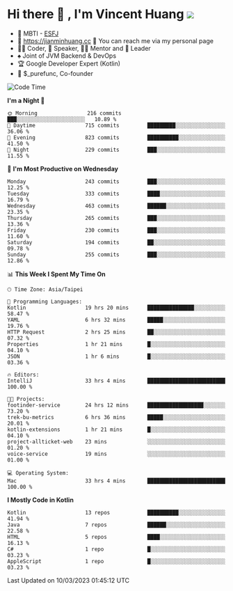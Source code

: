 # Hi there 👋 , I'm Vincent Huang ![](https://komarev.com/ghpvc/?username=Jian-Min-Huang)
- 👀 MBTI - [ESFJ](https://www.16personalities.com/esfj-personality)
- 💎 https://jianminhuang.cc 🙋 You can reach me via my personal page
- 👨‍💻 Coder, 🎤 Speaker, 👨‍🏫 Mentor and 🚀 Leader
- ♠️ Joint of JVM Backend & DevOps
- 🏆 Google Developer Expert (Kotlin)
- 💼 $_purefunc, Co-founder

<!--START_SECTION:waka-->
![Code Time](http://img.shields.io/badge/Code%20Time-1%2C703%20hrs%2023%20mins-blue)

**I'm a Night 🦉** 

```text
🌞 Morning                216 commits         ███░░░░░░░░░░░░░░░░░░░░░░   10.89 % 
🌆 Daytime                715 commits         █████████░░░░░░░░░░░░░░░░   36.06 % 
🌃 Evening                823 commits         ██████████░░░░░░░░░░░░░░░   41.50 % 
🌙 Night                  229 commits         ███░░░░░░░░░░░░░░░░░░░░░░   11.55 % 
```
📅 **I'm Most Productive on Wednesday** 

```text
Monday                   243 commits         ███░░░░░░░░░░░░░░░░░░░░░░   12.25 % 
Tuesday                  333 commits         ████░░░░░░░░░░░░░░░░░░░░░   16.79 % 
Wednesday                463 commits         ██████░░░░░░░░░░░░░░░░░░░   23.35 % 
Thursday                 265 commits         ███░░░░░░░░░░░░░░░░░░░░░░   13.36 % 
Friday                   230 commits         ███░░░░░░░░░░░░░░░░░░░░░░   11.60 % 
Saturday                 194 commits         ██░░░░░░░░░░░░░░░░░░░░░░░   09.78 % 
Sunday                   255 commits         ███░░░░░░░░░░░░░░░░░░░░░░   12.86 % 
```


📊 **This Week I Spent My Time On** 

```text
🕑︎ Time Zone: Asia/Taipei

💬 Programming Languages: 
Kotlin                   19 hrs 20 mins      ███████████████░░░░░░░░░░   58.47 % 
YAML                     6 hrs 32 mins       █████░░░░░░░░░░░░░░░░░░░░   19.76 % 
HTTP Request             2 hrs 25 mins       ██░░░░░░░░░░░░░░░░░░░░░░░   07.32 % 
Properties               1 hr 21 mins        █░░░░░░░░░░░░░░░░░░░░░░░░   04.10 % 
JSON                     1 hr 6 mins         █░░░░░░░░░░░░░░░░░░░░░░░░   03.36 % 

🔥 Editors: 
IntelliJ                 33 hrs 4 mins       █████████████████████████   100.00 % 

🐱‍💻 Projects: 
footinder-service        24 hrs 12 mins      ██████████████████░░░░░░░   73.20 % 
trek-bu-metrics          6 hrs 36 mins       █████░░░░░░░░░░░░░░░░░░░░   20.01 % 
kotlin-extensions        1 hr 21 mins        █░░░░░░░░░░░░░░░░░░░░░░░░   04.10 % 
project-allticket-web    23 mins             ░░░░░░░░░░░░░░░░░░░░░░░░░   01.20 % 
voice-service            19 mins             ░░░░░░░░░░░░░░░░░░░░░░░░░   01.00 % 

💻 Operating System: 
Mac                      33 hrs 4 mins       █████████████████████████   100.00 % 
```

**I Mostly Code in Kotlin** 

```text
Kotlin                   13 repos            ██████████░░░░░░░░░░░░░░░   41.94 % 
Java                     7 repos             ██████░░░░░░░░░░░░░░░░░░░   22.58 % 
HTML                     5 repos             ████░░░░░░░░░░░░░░░░░░░░░   16.13 % 
C#                       1 repo              █░░░░░░░░░░░░░░░░░░░░░░░░   03.23 % 
AppleScript              1 repo              █░░░░░░░░░░░░░░░░░░░░░░░░   03.23 % 
```




 Last Updated on 10/03/2023 01:45:12 UTC
<!--END_SECTION:waka-->

